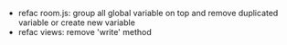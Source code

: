 - refac room.js: group all global variable on top and remove duplicated variable or create new variable
- refac views: remove 'write' method
